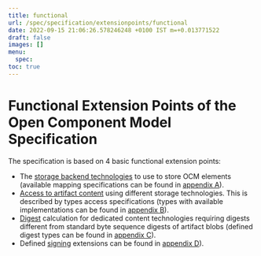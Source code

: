 ```yaml
---
title: functional
url: /spec/specification/extensionpoints/functional
date: 2022-09-15 21:06:26.578246248 +0100 IST m=+0.013771522
draft: false
images: []
menu:
  spec:
toc: true
---
```

# Functional Extension Points of the Open Component Model Specification

The specification is based on 4 basic functional extension points:
- The [storage backend technologies](../mapping/README.md) to use to store OCM
  elements (available
  mapping specifications can be found in [appendix A](../../appendix/A/README.md)).
- [Access to artifact content](../elements/README.md#artifact-access) using
  different storage technologies. This is described by types access
  specifications (types with available implementations can be found in
  [appendix B](../../appendix/B/README.md)).
- [Digest](../elements/README.md#digests) calculation for dedicated content
  technologies requiring digests different from standard byte sequence digests
  of artifact blobs (defined digest types can be found in
  [appendix C](../../appendix/C/README.md)).
- Defined [signing](../elements/README.md#signing) extensions can be found in
  [appendix D](../../appendix/D/README.md)).